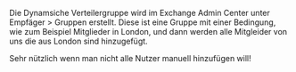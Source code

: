 Die Dynamsiche Verteilergruppe wird im Exchange Admin Center unter Empfäger > Gruppen erstellt.
Diese ist eine Gruppe mit einer Bedingung, wie zum Beispiel Mitglieder in London, und dann werden alle Mitgleider von uns die aus London sind hinzugefügt.

Sehr nützlich wenn man nicht alle Nutzer manuell hinzufügen will!

